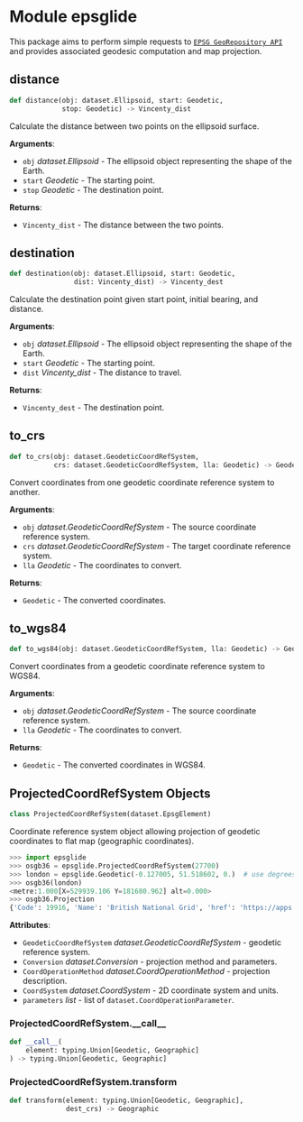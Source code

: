 <a id="epsglide"></a>

# Module epsglide

This package aims to perform simple requests to [`EPSG GeoRepository API`](https://apps.epsg.org/api/swagger/ui/index) and provides associated geodesic
computation and map projection.

<a id="epsglide.distance"></a>

## distance

```python
def distance(obj: dataset.Ellipsoid, start: Geodetic,
             stop: Geodetic) -> Vincenty_dist
```

Calculate the distance between two points on the ellipsoid surface.

**Arguments**:

- `obj` _dataset.Ellipsoid_ - The ellipsoid object representing the shape of
  the Earth.
- `start` _Geodetic_ - The starting point.
- `stop` _Geodetic_ - The destination point.
  

**Returns**:

- `Vincenty_dist` - The distance between the two points.

<a id="epsglide.destination"></a>

## destination

```python
def destination(obj: dataset.Ellipsoid, start: Geodetic,
                dist: Vincenty_dist) -> Vincenty_dest
```

Calculate the destination point given start point, initial bearing, and
distance.

**Arguments**:

- `obj` _dataset.Ellipsoid_ - The ellipsoid object representing the shape of
  the Earth.
- `start` _Geodetic_ - The starting point.
- `dist` _Vincenty_dist_ - The distance to travel.
  

**Returns**:

- `Vincenty_dest` - The destination point.

<a id="epsglide.to_crs"></a>

## to\_crs

```python
def to_crs(obj: dataset.GeodeticCoordRefSystem,
           crs: dataset.GeodeticCoordRefSystem, lla: Geodetic) -> Geodetic
```

Convert coordinates from one geodetic coordinate reference system to
another.

**Arguments**:

- `obj` _dataset.GeodeticCoordRefSystem_ - The source coordinate reference
  system.
- `crs` _dataset.GeodeticCoordRefSystem_ - The target coordinate reference
  system.
- `lla` _Geodetic_ - The coordinates to convert.
  

**Returns**:

- `Geodetic` - The converted coordinates.

<a id="epsglide.to_wgs84"></a>

## to\_wgs84

```python
def to_wgs84(obj: dataset.GeodeticCoordRefSystem, lla: Geodetic) -> Geodetic
```

Convert coordinates from a geodetic coordinate reference system to WGS84.

**Arguments**:

- `obj` _dataset.GeodeticCoordRefSystem_ - The source coordinate reference
  system.
- `lla` _Geodetic_ - The coordinates to convert.
  

**Returns**:

- `Geodetic` - The converted coordinates in WGS84.

<a id="epsglide.ProjectedCoordRefSystem"></a>

## ProjectedCoordRefSystem Objects

```python
class ProjectedCoordRefSystem(dataset.EpsgElement)
```

Coordinate reference system object allowing projection of geodetic
coordinates to flat map (geographic coordinates).


```python
>>> import epsglide
>>> osgb36 = epsglide.ProjectedCoordRefSystem(27700)
>>> london = epsglide.Geodetic(-0.127005, 51.518602, 0.)  # use degrees
>>> osgb36(london)
<metre:1.000[X=529939.106 Y=181680.962] alt=0.000>
>>> osgb36.Projection
{'Code': 19916, 'Name': 'British National Grid', 'href': 'https://apps.epsg.org/api/v1/Conversion/19916'}
```

**Attributes**:

- `GeodeticCoordRefSystem` _dataset.GeodeticCoordRefSystem_ - geodetic
  reference system.
- `Conversion` _dataset.Conversion_ - projection method and parameters.
- `CoordOperationMethod` _dataset.CoordOperationMethod_ - projection
  description.
- `CoordSystem` _dataset.CoordSystem_ - 2D coordinate system and units.
- `parameters` _list_ - list of `dataset.CoordOperationParameter`.

<a id="epsglide.ProjectedCoordRefSystem.__call__"></a>

### ProjectedCoordRefSystem.\_\_call\_\_

```python
def __call__(
    element: typing.Union[Geodetic, Geographic]
) -> typing.Union[Geodetic, Geographic]
```



<a id="epsglide.ProjectedCoordRefSystem.transform"></a>

### ProjectedCoordRefSystem.transform

```python
def transform(element: typing.Union[Geodetic, Geographic],
              dest_crs) -> Geographic
```



